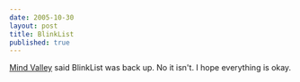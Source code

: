 ```yaml
---
date: 2005-10-30
layout: post
title: BlinkList
published: true
---
```

<a href="http://www.kinlan.co.uk/2005/10/re-delicious-like.html#c113068793518444580">Mind Valley</a> said BlinkList was back up.  No it isn't.  I hope everything is okay.<div class="blogger-post-footer"><img class="posterous_download_image" src="https://blogger.googleusercontent.com/tracker/8109338-113070735483929261?l=www.kinlan.co.uk%2Findex.html" height="1" alt="" width="1" /></div>

